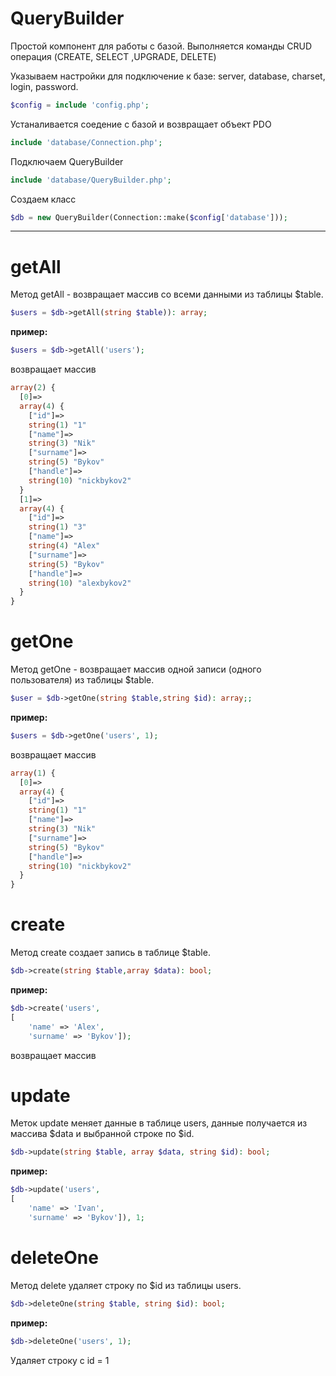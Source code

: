 # QueryBuilder
Простой компонент для работы с базой. Выполняется команды CRUD операция (CREATE, SELECT ,UPGRADE, DELETE)

Указываем настройки для подключение к базе: server, database, charset, login, password.

```php
$config = include 'config.php';
```

Устаналивается соедение с базой и возвращает объект PDO
```php
include 'database/Connection.php';
```
Подключаем QueryBuilder 
```php
include 'database/QueryBuilder.php';
```
Создаем класс
```php
$db = new QueryBuilder(Connection::make($config['database']));
```
____
# getAll
Метод getAll - возвращает массив со всеми данными из таблицы $table.
```php
$users = $db->getAll(string $table)): array; 
```
**пример:**
```php
$users = $db->getAll('users');
```
возвращает массив 
```php
array(2) {
  [0]=>
  array(4) {
    ["id"]=>
    string(1) "1"
    ["name"]=>
    string(3) "Nik"
    ["surname"]=>
    string(5) "Bykov"
    ["handle"]=>
    string(10) "nickbykov2"
  }
  [1]=>
  array(4) {
    ["id"]=>
    string(1) "3"
    ["name"]=>
    string(4) "Alex"
    ["surname"]=>
    string(5) "Bykov"
    ["handle"]=>
    string(10) "alexbykov2"
  }
}
```
# getOne

Метод getOne - возвращает массив одной записи (одного пользователя) из таблицы $table.
```php
$user = $db->getOne(string $table,string $id): array;; 
```
**пример:**
```php
$users = $db->getOne('users', 1);
```
возвращает массив 
```php
array(1) {
  [0]=>
  array(4) {
    ["id"]=>
    string(1) "1"
    ["name"]=>
    string(3) "Nik"
    ["surname"]=>
    string(5) "Bykov"
    ["handle"]=>
    string(10) "nickbykov2"
  }
}
```

# create

Метод  create создает запись в таблице $table.

```php
$db->create(string $table,array $data): bool;
```
**пример:**
```php
$db->create('users', 
[
    'name' => 'Alex',
    'surname' => 'Bykov']);
```
возвращает массив 

# update

Меток update меняет данные в таблице users, данные получается из массива $data и выбранной строке по $id.
```php
$db->update(string $table, array $data, string $id): bool;
```
**пример:**
```php
$db->update('users', 
[
    'name' => 'Ivan',
    'surname' => 'Bykov']), 1;
```

# deleteOne

Метод delete удаляет строку по $id из таблицы users.
```php
$db->deleteOne(string $table, string $id): bool;
```
**пример:**
```php
$db->deleteOne('users', 1);
```
Удаляет строку с id = 1






